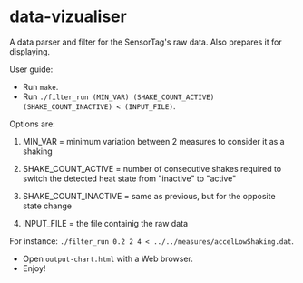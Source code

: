 data-vizualiser
====================

A data parser and filter for the SensorTag's raw data.
Also prepares it for displaying.

User guide:

* Run `make`.
* Run `./filter_run (MIN_VAR) (SHAKE_COUNT_ACTIVE) (SHAKE_COUNT_INACTIVE) < (INPUT_FILE)`.

Options are:

1. MIN_VAR = minimum variation between 2 measures to consider
it as a shaking

2. SHAKE_COUNT_ACTIVE = number of consecutive shakes required to switch
the  detected heat state from "inactive" to "active"

3. SHAKE_COUNT_INACTIVE = same as previous, but for the opposite state change

4. INPUT_FILE = the file containig the raw data

For instance: `./filter_run 0.2 2 4 < ../../measures/accelLowShaking.dat`.

* Open `output-chart.html` with a Web browser.
* Enjoy!
